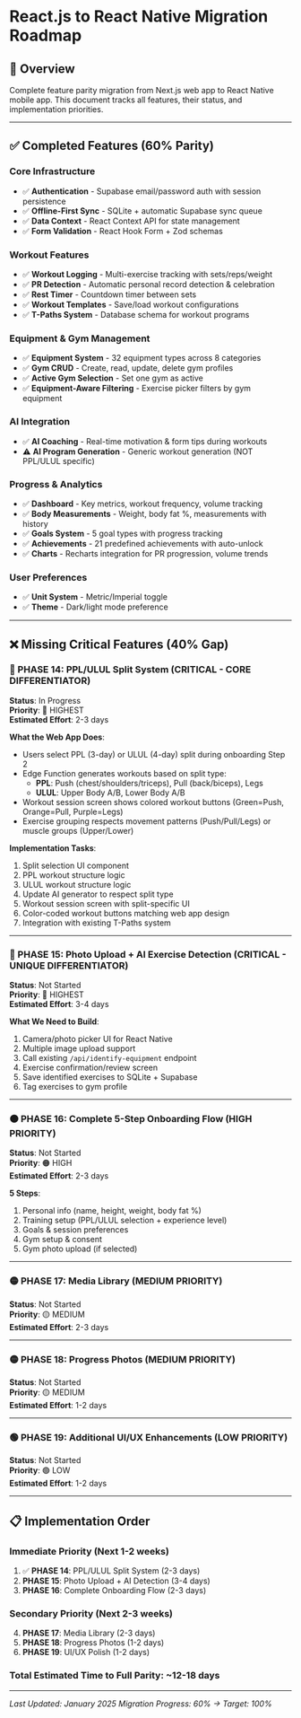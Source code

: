 # React.js to React Native Migration Roadmap

## 🎯 Overview
Complete feature parity migration from Next.js web app to React Native mobile app. This document tracks all features, their status, and implementation priorities.

---

## ✅ Completed Features (60% Parity)

### Core Infrastructure
- ✅ **Authentication** - Supabase email/password auth with session persistence
- ✅ **Offline-First Sync** - SQLite + automatic Supabase sync queue
- ✅ **Data Context** - React Context API for state management
- ✅ **Form Validation** - React Hook Form + Zod schemas

### Workout Features
- ✅ **Workout Logging** - Multi-exercise tracking with sets/reps/weight
- ✅ **PR Detection** - Automatic personal record detection & celebration
- ✅ **Rest Timer** - Countdown timer between sets
- ✅ **Workout Templates** - Save/load workout configurations
- ✅ **T-Paths System** - Database schema for workout programs

### Equipment & Gym Management
- ✅ **Equipment System** - 32 equipment types across 8 categories
- ✅ **Gym CRUD** - Create, read, update, delete gym profiles
- ✅ **Active Gym Selection** - Set one gym as active
- ✅ **Equipment-Aware Filtering** - Exercise picker filters by gym equipment

### AI Integration
- ✅ **AI Coaching** - Real-time motivation & form tips during workouts
- ⚠️ **AI Program Generation** - Generic workout generation (NOT PPL/ULUL specific)

### Progress & Analytics
- ✅ **Dashboard** - Key metrics, workout frequency, volume tracking
- ✅ **Body Measurements** - Weight, body fat %, measurements with history
- ✅ **Goals System** - 5 goal types with progress tracking
- ✅ **Achievements** - 21 predefined achievements with auto-unlock
- ✅ **Charts** - Recharts integration for PR progression, volume trends

### User Preferences
- ✅ **Unit System** - Metric/Imperial toggle
- ✅ **Theme** - Dark/light mode preference

---

## ❌ Missing Critical Features (40% Gap)

### 🔴 PHASE 14: PPL/ULUL Split System (CRITICAL - CORE DIFFERENTIATOR)
**Status**: In Progress  
**Priority**: 🔴 HIGHEST  
**Estimated Effort**: 2-3 days

**What the Web App Does**:
- Users select PPL (3-day) or ULUL (4-day) split during onboarding Step 2
- Edge Function generates workouts based on split type:
  - **PPL**: Push (chest/shoulders/triceps), Pull (back/biceps), Legs
  - **ULUL**: Upper Body A/B, Lower Body A/B
- Workout session screen shows colored workout buttons (Green=Push, Orange=Pull, Purple=Legs)
- Exercise grouping respects movement patterns (Push/Pull/Legs) or muscle groups (Upper/Lower)

**Implementation Tasks**:
1. Split selection UI component
2. PPL workout structure logic
3. ULUL workout structure logic  
4. Update AI generator to respect split type
5. Workout session screen with split-specific UI
6. Color-coded workout buttons matching web app design
7. Integration with existing T-Paths system

---

### 🔴 PHASE 15: Photo Upload + AI Exercise Detection (CRITICAL - UNIQUE DIFFERENTIATOR)
**Status**: Not Started  
**Priority**: 🔴 HIGHEST  
**Estimated Effort**: 3-4 days

**What We Need to Build**:
1. Camera/photo picker UI for React Native
2. Multiple image upload support
3. Call existing `/api/identify-equipment` endpoint
4. Exercise confirmation/review screen
5. Save identified exercises to SQLite + Supabase
6. Tag exercises to gym profile

---

### 🟠 PHASE 16: Complete 5-Step Onboarding Flow (HIGH PRIORITY)
**Status**: Not Started  
**Priority**: 🟠 HIGH  
**Estimated Effort**: 2-3 days

**5 Steps**:
1. Personal info (name, height, weight, body fat %)
2. Training setup (PPL/ULUL selection + experience level)
3. Goals & session preferences
4. Gym setup & consent
5. Gym photo upload (if selected)

---

### 🟡 PHASE 17: Media Library (MEDIUM PRIORITY)
**Status**: Not Started  
**Priority**: 🟡 MEDIUM  
**Estimated Effort**: 2-3 days

---

### 🟡 PHASE 18: Progress Photos (MEDIUM PRIORITY)
**Status**: Not Started  
**Priority**: 🟡 MEDIUM  
**Estimated Effort**: 1-2 days

---

### 🟢 PHASE 19: Additional UI/UX Enhancements (LOW PRIORITY)
**Status**: Not Started  
**Priority**: 🟢 LOW  
**Estimated Effort**: 1-2 days

---

## 📋 Implementation Order

### **Immediate Priority** (Next 1-2 weeks)
1. ✅ **PHASE 14**: PPL/ULUL Split System (2-3 days)
2. **PHASE 15**: Photo Upload + AI Detection (3-4 days)
3. **PHASE 16**: Complete Onboarding Flow (2-3 days)

### **Secondary Priority** (Next 2-3 weeks)
4. **PHASE 17**: Media Library (2-3 days)
5. **PHASE 18**: Progress Photos (1-2 days)
6. **PHASE 19**: UI/UX Polish (1-2 days)

### **Total Estimated Time to Full Parity**: ~12-18 days

---

*Last Updated: January 2025*
*Migration Progress: 60% → Target: 100%*
